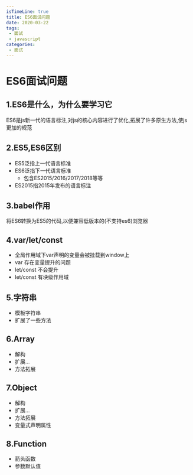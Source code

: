 ```yaml
---
isTimeLine: true
title: ES6面试问题
date: 2020-03-22
tags:
 - 面试
 - javascript
categories:
 - 面试
---
```

# ES6面试问题

## 1.ES6是什么，为什么要学习它
ES6是js新一代的语言标注,对js的核心内容进行了优化,拓展了许多原生方法,使js更加的规范

## 2.ES5,ES6区别
* ES5泛指上一代语言标准
* ES6泛指下一代语言标准
  * 包含ES2015/2016/2017/2018等等
* ES2015指2015年发布的语言标注

## 3.babel作用
将ES6转换为ES5的代码,以便兼容低版本的(不支持es6)浏览器

## 4.var/let/const
* 全局作用域下var声明的变量会被挂载到window上
* var 存在变量提升的问题
* let/const 不会提升
* let/const 有块级作用域

## 5.字符串
* 模板字符串
* 扩展了一些方法

## 6.Array
* 解构
* 扩展...
* 方法拓展

## 7.Object
* 解构
* 扩展...
* 方法拓展
* 变量式声明属性

## 8.Function
* 箭头函数
* 参数默认值

<comment/>